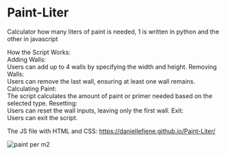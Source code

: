 # Paint-Liter
Calculator how many liters of paint is needed, 1 is written in python and the other in 
javascript

How the Script Works: <br>
Adding Walls: <br> Users can add up to 4 walls by specifying the width and height.
Removing Walls: <br> Users can remove the last wall, ensuring at least one wall remains.
Calculating Paint: <br> The script calculates the amount of paint or primer needed based on the selected type.
Resetting: <br> Users can reset the wall inputs, leaving only the first wall.
Exit: <br> Users can exit the script.

The JS file with HTML and CSS:
https://daniellefiene.github.io/Paint-Liter/

![paint per m2](https://github.com/user-attachments/assets/b29f32f2-b969-43a4-bcf5-7addab79dc93)
